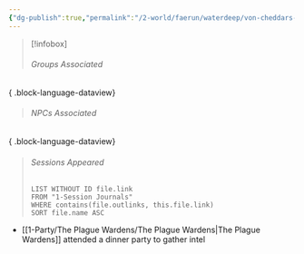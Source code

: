 ```yaml
---
{"dg-publish":true,"permalink":"/2-world/faerun/waterdeep/von-cheddars-burgh-estate/","created":"2025-03-12T22:26:32.155-04:00","updated":"2025-03-12T22:27:15.211-04:00"}
---
```


>[!infobox]
>###### Groups Associated
> 
{ .block-language-dataview}
>###### NPCs Associated
  > 
{ .block-language-dataview}
> ###### Sessions Appeared
> ```dataview 
> LIST WITHOUT ID file.link  
> FROM "1-Session Journals"  
> WHERE contains(file.outlinks, this.file.link)  
> SORT file.name ASC

- [[1-Party/The Plague Wardens/The Plague Wardens\|The Plague Wardens]] attended a dinner party to gather intel